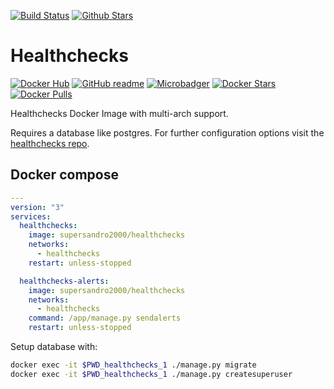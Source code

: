 [![Build Status](https://img.shields.io/travis/SuperSandro2000/docker-images.svg?maxAge=3600)](https://travis-ci.org/SuperSandro2000/docker-images)
[![Github Stars](https://img.shields.io/github/stars/supersandro2000/docker-images.svg?maxAge=3600&label=Stars)](https://github.com/SuperSandro2000/docker-images)

# Healthchecks

[![Docker Hub](https://img.shields.io/badge/Docker-hub-blue.svg)](https://hub.docker.com/r/supersandro2000/healthchecks/)
[![GitHub readme](https://img.shields.io/badge/GitHub-readme-blue.svg)](https://github.com/SuperSandro2000/docker-images/blob/master/healthchecks/README.md)
[![Microbadger](https://images.microbadger.com/badges/image/supersandro2000/healthchecks.svg)](https://microbadger.com/images/supersandro2000/healthchecks)
[![Docker Stars](https://img.shields.io/docker/stars/supersandro2000/healthchecks.svg?maxAge=3600)](https://hub.docker.com/r/supersandro2000/healthchecks/)
[![Docker Pulls](https://img.shields.io/docker/pulls/supersandro2000/healthchecks.svg?maxAge=3600)](https://hub.docker.com/r/supersandro2000/healthchecks/)

Healthchecks Docker Image with multi-arch support.

Requires a database like postgres. For further configuration options visit the [healthchecks repo](https://github.com/healthchecks/healthchecks/).

## Docker compose

````yaml
---
version: "3"
services:
  healthchecks:
    image: supersandro2000/healthchecks
    networks:
      - healthchecks
    restart: unless-stopped

  healthchecks-alerts:
    image: supersandro2000/healthchecks
    networks:
      - healthchecks
    command: /app/manage.py sendalerts
    restart: unless-stopped
````

Setup database with:

````bash
docker exec -it $PWD_healthchecks_1 ./manage.py migrate
docker exec -it $PWD_healthchecks_1 ./manage.py createsuperuser
````
